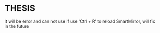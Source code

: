 # THESIS
It will be error and can not use if use 'Ctrl + R' to reload SmartMirror, will fix in the future

